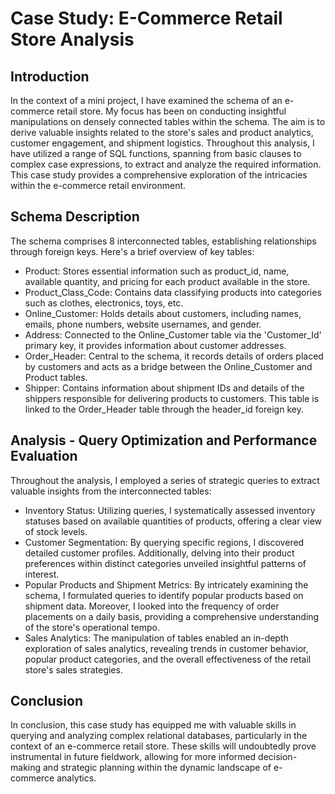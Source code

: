 # Case Study: E-Commerce Retail Store Analysis

## Introduction
In the context of a mini project, I have examined the schema of an e-commerce retail store. My focus has been on conducting insightful manipulations on densely connected tables within the schema. The aim is to derive valuable insights related to the store's sales and product analytics, customer engagement, and shipment logistics. Throughout this analysis, I have utilized a range of SQL functions, spanning from basic clauses to complex case expressions, to extract and analyze the required information. This case study provides a comprehensive exploration of the intricacies within the e-commerce retail environment.

## Schema Description
The schema comprises 8 interconnected tables, establishing relationships through foreign keys. Here's a brief overview of key tables:

* Product: Stores essential information such as product_id, name, available quantity, and pricing for each product available in the store.
* Product_Class_Code: Contains data classifying products into categories such as clothes, electronics, toys, etc.
* Online_Customer: Holds details about customers, including names, emails, phone numbers, website usernames, and gender.
* Address: Connected to the Online_Customer table via the 'Customer_Id' primary key, it provides information about customer addresses.
* Order_Header: Central to the schema, it records details of orders placed by customers and acts as a bridge between the Online_Customer and Product tables.
* Shipper: Contains information about shipment IDs and details of the shippers responsible for delivering products to customers. This table is linked to the Order_Header table through the header_id foreign key.


## Analysis - Query Optimization and Performance Evaluation
Throughout the analysis, I employed a series of strategic queries to extract valuable insights from the interconnected tables:
* Inventory Status: Utilizing queries, I systematically assessed inventory statuses based on available quantities of products, offering a clear view of stock levels.
* Customer Segmentation: By querying specific regions, I discovered detailed customer profiles. Additionally, delving into their product preferences within distinct categories unveiled insightful patterns of interest.
* Popular Products and Shipment Metrics: By intricately examining the schema, I formulated queries to identify popular products based on shipment data. Moreover, I looked into the frequency of order placements on a daily basis, providing a comprehensive understanding of the store's operational tempo.
* Sales Analytics: The manipulation of tables enabled an in-depth exploration of sales analytics, revealing trends in customer behavior, popular product categories, and the overall effectiveness of the retail store's sales strategies.


## Conclusion
In conclusion, this case study has equipped me with valuable skills in querying and analyzing complex relational databases, particularly in the context of an e-commerce retail store. These skills will undoubtedly prove instrumental in future fieldwork, allowing for more informed decision-making and strategic planning within the dynamic landscape of e-commerce analytics.
